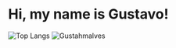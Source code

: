 <h1>Hi, my name is Gustavo!</h1>


![Top Langs](https://github-readme-stats.vercel.app/api/top-langs/?username=gustahmalves&langs_count=3&theme=onedark)
![Gustahmalves](https://github-readme-stats.vercel.app/api?username=gustahmalves&show_icons=true&theme=onedark)
